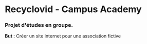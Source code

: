 # Recyclovid - Campus Academy

### Projet d'études en groupe.

**But :** Créer un site internet pour une association fictive
